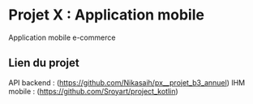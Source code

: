 # Projet X : Application mobile

Application mobile e-commerce

## Lien du projet

API backend : (https://github.com/Nikasaih/px__projet_b3_annuel)
IHM mobile : (https://github.com/Sroyart/project_kotlin)
